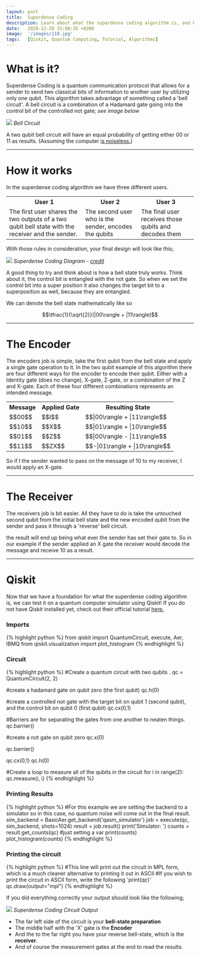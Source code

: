 ```yaml
---
layout: post
title:  Superdense Coding
description: Learn about what the superdense coding algorithm is, and how to replicate it in the Qiskit framework.
date:   2020-12-28 15:00:35 +0300
image:  '/images/110.jpg'
tags:   [Qiskit, Quantum Computing, Tutorial, Algorithms]
---
```



<!--Use CDNJS to install mathjax, more documentation on this process can be found here -> https://docs.mathjax.org/en/v2.7-latest/start.html-->
<script type="text/javascript" async
  src="https://cdnjs.cloudflare.com/ajax/libs/mathjax/2.7.7/MathJax.js?config=TeX-MML-AM_CHTML">
</script>

# What is it?

Superdense Coding is a quantum communication protocol that allows for a sender to send two classical bits of information to another user by utilizing only one qubit. This algorithm takes advantage of something called a 'bell circuit'. A bell circuit is a combination of a Hadamard gate going into the control bit of the controlled not gate; *see image below*

![]({{site.baseurl}}/images/bellCircuit.jpg)
*Bell Circuit*

A two qubit bell circuit will have an equal probability of getting either 00 or 11 as results. (Assuming the computer [is noiseless.](https://en.wikipedia.org/wiki/Quantum_noise))

<hr>

# How it works

In the superdense coding algorithm we have three different users.

<div class="table-container">
  <table>
    <tr><th>User 1</th><th>User 2</th><th>User 3</th></tr>
    <tr><td>The first user shares the two outputs of a two qubit bell state with the receiver and the sender.</td><td>The second user who is the sender, encodes the qubits </td><td>The final user receives those qubits and decodes them</td></tr>
  </table>
</div>

<!--1. The first user shares the two outputs of a two qubit bell state with the receiver and the sender.

2. The second user who is the sender, encodes the qubits 

3. And the final user receives those qubits and decodes them-->

With those rules in consideration, your final design will look like this; 

![]({{site.baseurl}}/images/Superdense_coding.jpg)
*Superdense Coding Diagram - [credit](https://en.wikipedia.org/wiki/Superdense_coding)*

A good thing to try and think about is how a bell state truly works. Think about it, the control bit is entangled with the not gate. So when we set the control bit into a super position it also changes the target bit to a superposition as well, because they are entangled. 

We can denote the bell state mathematically like so

$$\tfrac{1}{\sqrt{2}}(|00\rangle + |11\rangle)$$

<hr>

# The Encoder 

The encoders job is simple, take the first qubit from the bell state and apply a single gate operation to it. In the two qubit example of this algorithm there are four different ways for the encoder to encode their qubit. Either with a Identity gate (does no change), X-gate, Z-gate, or a combination of the Z and X-gate. Each of these four different combinations represents an intended message. 

<div class="table-container">
  <table>
    <tr><th>Message</th><th>Applied Gate</th><th>Resulting State</th></tr>
    <tr><td>$$00$$</td><td>$$I$$</td><td>$$|00\rangle + |11\rangle$$</td></tr>
    <tr><td>$$10$$</td><td>$$X$$</td><td>$$|01\rangle + |10\rangle$$</td></tr>
    <tr><td>$$01$$</td><td>$$Z$$</td><td>$$|00\rangle - |11\rangle$$</td></tr>
    <tr><td>$$11$$</td><td>$$ZX$$</td><td>$$-|01\rangle + |10\rangle$$</td></tr>
  </table>
</div>

So if I the sender wanted to pass on the message of 10 to my receiver, I would apply an X-gate.

<hr>

# The Receiver 

The receivers job is bit easier. All they have to do is take the untouched second qubit from the initial bell state and the new encoded qubit from the sender and pass it through a 'reverse' bell circuit. 



the result will end up being what ever the sender has set their gate to. So in our example if the sender applied an X gate the receiver would decode the message and receive 10 as a result.

<hr>

# Qiskit 

Now that we have a foundation for what the superdense coding algorithm is, we can test it on a quantum computer simulator using Qiskit!
If you do not have Qiskit installed yet, check out their official tutorial [here.](https://qiskit.org/documentation/install.html)

### Imports

{% highlight python %}
from qiskit import QuantumCircuit, execute, Aer, IBMQ
from qiskit.visualization import plot_histogram
{% endhighlight %}

### Circuit

{% highlight python %}
#Create a quantum circuit with two qubits .
qc = QuantumCircuit(2, 2)

#create a hadamard gate on qubit zero (the first qubit)
qc.h(0)

#create a controlled not gate with the target bit on qubit 1 (second qubit), and the control bit on qubit 0 (first qubit)
qc.cx(0,1)

#Barriers are for separating the gates from one another to neaten things.
qc.barrier()

#create a not gate on qubit zero
qc.x(0)

qc.barrier()

qc.cx(0,1)
qc.h(0)

#Create a loop to measure all of the qubits in the circuit
for i in range(2):
    qc.measure(i, i)
{% endhighlight %}
    
### Printing Results

{% highlight python %}
#For this example we are setting the backend to a simulator so in this case, no quantum noise will come out in the final result. 
sim_backend = BasicAer.get_backend('qasm_simulator')
job = execute(qc, sim_backend, shots=1024)
result = job.result()
print('Simulator: ')
counts = result.get_counts(qc) #just setting a var
print(counts)
plot_histogram(counts)
{% endhighlight %}

### Printing the circuit

{% highlight python %}
#This line will print out the circuit in MPL form, which is a much cleaner alternative to printing it out in ASCII
#If you wish to print the circuit in ASCII form, write the following 'print(qc)'
qc.draw(output="mpl")
{% endhighlight %}

If you did everything correctly your output should look like the following;

![]({{site.baseurl}}/images/densecodingcircuit.jpg)
*Superdense Coding Circuit Output*

* The far left side of the circuit is your **bell-state preparation** 
* The middle half with the 'X' gate is the **Encoder**
* And the to the far right you have your reverse bell-state, which is the **receiver**. 
* And of course the measurement gates at the end to read the results. 

